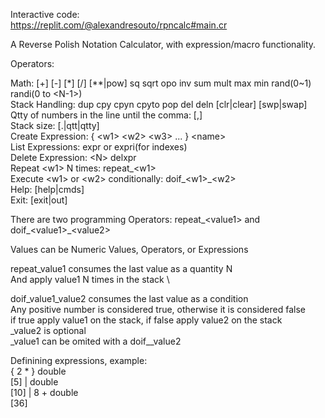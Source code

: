 Interactive code: \
https://replit.com/@alexandresouto/rpncalc#main.cr


A Reverse Polish Notation Calculator, with expression/macro functionality.  

Operators:

Math: [+] [-] [*] [/] [**|pow] sq sqrt opo inv sum mult max min rand(0~1) randi(0 to \<N-1>) \
Stack Handling: dup cpy cpyn cpyto pop del deln [clr|clear] [swp|swap]  \
Qtty of numbers in the line until the comma: [,]   \
Stack size: [.|qtt|qtty]  
Create Expression: { \<w1> \<w2> \<w3> ... } \<name>  
List Expressions: expr or expri(for indexes) \
Delete Expression: \<N> delxpr  \
Repeat \<w1> N times: repeat_\<w1>  
Execute \<w1> or \<w2> conditionally: doif_\<w1>_\<w2>   
Help: [help|cmds]   
Exit: [exit|out] 

There are two programming Operators: repeat_\<value1> and doif_\<value1>_\<value2>
  
Values can be Numeric Values, Operators, or Expressions
  
repeat_value1 consumes the last value as a quantity N  \
And apply value1 N times in the stack   \
  
doif_value1_value2 consumes the last value as a condition  \
Any positive number is considered true, otherwise it is considered false  \
if true apply value1 on the stack, if false apply value2 on the stack  \
_value2 is optional  \
_value1 can be omited with a doif__value2
  
 Definining expressions, example:  \
  \{ 2 * \} double </br>
  [5] | double  \
  [10] | 8 + double  \
  [36]
